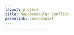```yaml
---
layout: project
title: Neurovascular conflict
permalink: /nvc/daniel
---
```

<iframe src="https://docs.google.com/presentation/d/e/2PACX-1vT0Hmk4kLk6zVWqoAqyqjudAydylgqDULingfQKAeUKmJmXC7jqS2Lp6eLdtffJOE_I3KkdkFlGC1Cs/embed?start=false&loop=false&delayms=3000" frameborder="0" height="0.5" allowfullscreen="true" mozallowfullscreen="true" webkitallowfullscreen="true" style="-webkit-transform:scale(0.5);-moz-transform-scale(0.5);-moz-transform-origin: top left; -webkit-transform-origin: top left; -o-transform-origin: top left; -ms-transform-origin: top left; transform-origin: top left;"></iframe>
